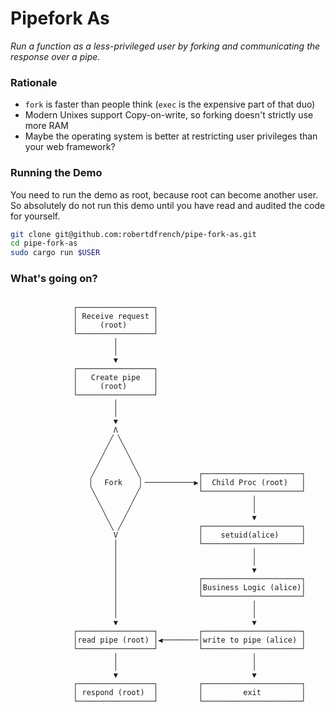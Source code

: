 # Pipefork As
*Run a function as a less-privileged user by forking and communicating the
response over a pipe.*

### Rationale
* `fork` is faster than people think (`exec` is the expensive part of that duo)
* Modern Unixes support Copy-on-write, so forking doesn't strictly use more RAM
* Maybe the operating system is better at restricting user privileges than your web framework?

### Running the Demo
You need to run the demo as root, because root can become another user. So
absolutely do not run this demo until you have read and audited the code for
yourself.

```bash
git clone git@github.com:robertdfrench/pipe-fork-as.git
cd pipe-fork-as
sudo cargo run $USER
```

### What's going on?
```console
                                                                  
              ┌─────────────────┐                                 
              │ Receive request │                                 
              │     (root)      │                                 
              └─────────────────┘                                 
                       │                                          
                       │                                          
                       ▼                                          
              ┌─────────────────┐                                 
              │   Create pipe   │                                 
              │     (root)      │                                 
              └─────────────────┘                                 
                       │                                          
                       │                                          
                       ▼                                          
                       Λ                                          
                      ╱ ╲                                         
                     ╱   ╲                                        
                    ╱     ╲                                       
                   ╱       ╲                                      
                  ╱         ╲             ┌──────────────────────┐
                 ▕   Fork    ▏───────────▶│  Child Proc (root)   │
                  ╲         ╱             └──────────────────────┘
                   ╲       ╱                          │           
                    ╲     ╱                           │           
                     ╲   ╱                            ▼           
                      ╲ ╱                 ┌──────────────────────┐
                       V                  │    setuid(alice)     │
                       │                  └──────────────────────┘
                       │                              │           
                       │                              │           
                       │                              ▼           
                       │                  ┌──────────────────────┐
                       │                  │Business Logic (alice)│
                       │                  └──────────────────────┘
                       │                              │           
                       │                              │           
                       ▼                              ▼           
              ┌─────────────────┐         ┌──────────────────────┐
              │read pipe (root) │◀────────│write to pipe (alice) │
              └─────────────────┘         └──────────────────────┘
                       │                              │           
                       │                              │           
                       ▼                              ▼           
              ┌─────────────────┐         ┌──────────────────────┐
              │ respond (root)  │         │         exit         │
              └─────────────────┘         └──────────────────────┘
```
